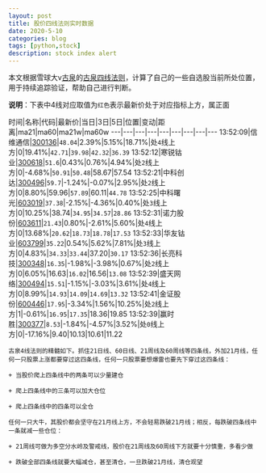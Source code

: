 ```yaml
---
layout: post
title: 股价四线法则实时数据
date: 2020-5-10
categories: blog
tags: [python,stock]
description: stock index alert
---
```



本文根据雪球大v[古泉](https://xueqiu.com/u/7148646888)的[古泉四线法则](https://xueqiu.com/7148646888/130498192)，计算了自己的一些自选股当前所处位置，用于持续追踪验证，帮助自己进行判断。

**说明**：下表中4线对应取值为`红色`表示最新价处于对应指标上方，属正面

时间|名称|代码|最新价|当日|3日|5日|位置|变动|距离|ma21|ma60|ma21w|ma60w
---|---|---|---|---|---|---|---|---
13:52:09|信维通信|[300136](https://xueqiu.com/S/SZ300136)|`48.04`|2.39%|5.15%|18.71%|处`4`线上方|0|19.41%|`42.71`|`39.98`|`42.32`|`36.39`
13:52:12|寒锐钴业|[300618](https://xueqiu.com/S/SZ300618)|`51.6`|0.43%|0.76%|4.94%|处`2`线上方|0|-4.68%|`50.91`|`50.48`|58.67|57.54
13:52:21|中科创达|[300496](https://xueqiu.com/S/SZ300496)|`59.7`|-1.24%|-0.07%|2.95%|处`2`线上方|0|8.80%|59.96|`57.89`|60.11|`44.78`
13:52:25|中科曙光|[603019](https://xueqiu.com/S/SH603019)|`37.38`|-2.15%|-4.36%|0.40%|处`3`线上方|0|10.25%|38.74|`34.95`|`34.57`|`28.86`
13:52:31|诺力股份|[603611](https://xueqiu.com/S/SH603611)|`21.43`|0.80%|-2.61%|5.60%|处`4`线上方|0|13.68%|`20.62`|`18.73`|`18.78`|`17.53`
13:52:33|华友钴业|[603799](https://xueqiu.com/S/SH603799)|`35.22`|0.54%|5.62%|7.81%|处`3`线上方|0|4.83%|`34.33`|`33.44`|37.20|`30.17`
13:52:36|长亮科技|[300348](https://xueqiu.com/S/SZ300348)|`16.35`|-1.98%|-3.98%|0.67%|处`2`线上方|0|6.05%|16.63|`16.02`|16.56|`13.08`
13:52:39|盛天网络|[300494](https://xueqiu.com/S/SZ300494)|`15.51`|-1.15%|-3.03%|3.61%|处`4`线上方|0|8.99%|`14.93`|`14.09`|`14.69`|`13.32`
13:52:41|金证股份|[600446](https://xueqiu.com/S/SH600446)|`17.95`|-3.34%|1.56%|10.25%|处`2`线上方|1|-0.61%|`16.95`|`17.35`|18.36|19.85
13:52:39|赢时胜|[300377](https://xueqiu.com/S/SZ300377)|`8.53`|-1.84%|-4.57%|3.52%|处`0`线上方|0|-17.16%|9.40|10.13|10.61|11.22

```
古泉4线法则的精髓如下。抓住21日线、60日线、21周线及60周线等四条线，外加21月线，任何一只股票上涨都要穿过这四条线，任何一只股票要想爆雷也要先下穿过这四条线：

+ 当股价爬上四条线中的两条可以少量建仓

+ 爬上四条线中的三条可以加大仓位

+ 爬上四条线中的四条可以全仓

任何一只大牛，其股价都会坚守在21月线上方，不会轻易跌破21月线；相反，每跌破四条线中一条就减一些仓位：

+ 21周线可做为多空分水岭及警戒线，股价在21周线及60周线下方就要十分慎重，多看少做

+ 跌破全部四条线就要大幅减仓，甚至清仓，一旦跌破21月线，清仓观望
```